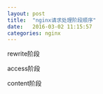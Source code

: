 ```yaml
---
layout: post
title:  "nginx请求处理阶段顺序"
date:   2016-03-02 11:15:57
categories: nginx
---
```


rewrite阶段

access阶段

content阶段